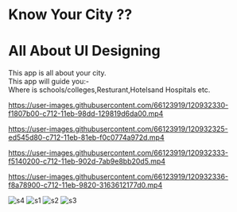# Know Your City ??

# All About UI Designing<br/>
This app is all about your city.<br/>
This app will guide you:-<br/>
Where is schools/colleges,Resturant,Hotelsand Hospitals etc.<br/>

https://user-images.githubusercontent.com/66123919/120932330-f1807b00-c712-11eb-98dd-129819d6da00.mp4

https://user-images.githubusercontent.com/66123919/120932325-ed545d80-c712-11eb-81eb-f0c0774a972d.mp4

https://user-images.githubusercontent.com/66123919/120932333-f5140200-c712-11eb-902d-7ab9e8bb20d5.mp4


https://user-images.githubusercontent.com/66123919/120932336-f8a78900-c712-11eb-9820-3163612177d0.mp4


![s4](https://user-images.githubusercontent.com/66123919/120932575-07db0680-c714-11eb-91fe-d9d07dcbed3c.jpg)
![s1](https://user-images.githubusercontent.com/66123919/120932578-090c3380-c714-11eb-9bdb-de9ad30e98ee.jpg)
![s2](https://user-images.githubusercontent.com/66123919/120932579-09a4ca00-c714-11eb-9015-e40f9a65c5a9.jpg)
![s3](https://user-images.githubusercontent.com/66123919/120932580-0a3d6080-c714-11eb-81ce-282e8fbe5e71.jpg)







